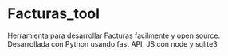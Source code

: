 # Facturas_tool
Herramienta para desarrollar Facturas facilmente y open source. Desarrollada con Python usando fast API, JS con node y sqlite3
